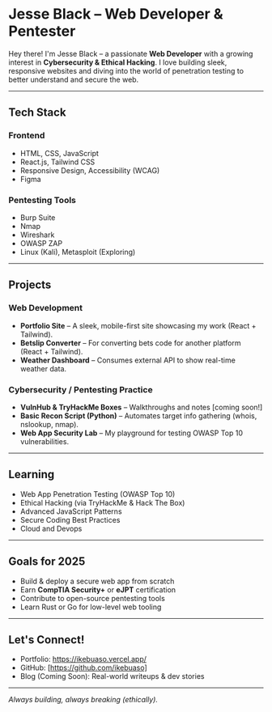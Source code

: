 #  Jesse Black – Web Developer & Pentester

Hey there! I'm Jesse Black – a passionate **Web Developer** with a growing interest in **Cybersecurity & Ethical Hacking**. I love building sleek, responsive websites and diving into the world of penetration testing to better understand and secure the web.

---

##  Tech Stack

### Frontend
- HTML, CSS, JavaScript
- React.js, Tailwind CSS
- Responsive Design, Accessibility (WCAG)
- Figma

###  Pentesting Tools
- Burp Suite
- Nmap
- Wireshark
- OWASP ZAP
- Linux (Kali), Metasploit (Exploring)

---

##  Projects

###  Web Development
- **Portfolio Site** – A sleek, mobile-first site showcasing my work (React + Tailwind).
- **Betslip Converter** – For converting bets code for another platform (React + Tailwind).
- **Weather Dashboard** – Consumes external API to show real-time weather data.

###  Cybersecurity / Pentesting Practice
- **VulnHub & TryHackMe Boxes** – Walkthroughs and notes [coming soon!]
- **Basic Recon Script (Python)** – Automates target info gathering (whois, nslookup, nmap).
- **Web App Security Lab** – My playground for testing OWASP Top 10 vulnerabilities.

---

##  Learning

- Web App Penetration Testing (OWASP Top 10)
- Ethical Hacking (via TryHackMe & Hack The Box)
- Advanced JavaScript Patterns
- Secure Coding Best Practices
- Cloud and Devops

---

##  Goals for 2025

- Build & deploy a secure web app from scratch
- Earn **CompTIA Security+** or **eJPT** certification
- Contribute to open-source pentesting tools
- Learn Rust or Go for low-level web tooling

---

##  Let's Connect!

- Portfolio: https://ikebuaso.vercel.app/
- GitHub: [https://github.com/ikebuaso]
- Blog (Coming Soon): Real-world writeups & dev stories

---

_Always building, always breaking (ethically)._ 
